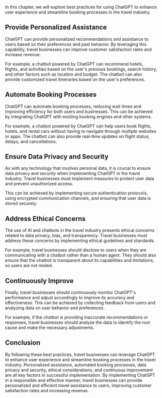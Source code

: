 
In this chapter, we will explore best practices for using ChatGPT to enhance user experience and streamline booking processes in the travel industry.

Provide Personalized Assistance
-------------------------------

ChatGPT can provide personalized recommendations and assistance to users based on their preferences and past behavior. By leveraging this capability, travel businesses can improve customer satisfaction rates and increase revenue.

For example, a chatbot powered by ChatGPT can recommend hotels, flights, and activities based on the user's previous bookings, search history, and other factors such as location and budget. The chatbot can also provide customized travel itineraries based on the user's preferences.

Automate Booking Processes
--------------------------

ChatGPT can automate booking processes, reducing wait times and improving efficiency for both users and businesses. This can be achieved by integrating ChatGPT with existing booking engines and other systems.

For example, a chatbot powered by ChatGPT can help users book flights, hotels, and rental cars without having to navigate through multiple websites or apps. The chatbot can also provide real-time updates on flight status, delays, and cancellations.

Ensure Data Privacy and Security
--------------------------------

As with any technology that involves personal data, it is crucial to ensure data privacy and security when implementing ChatGPT in the travel industry. Travel businesses must implement measures to protect user data and prevent unauthorized access.

This can be achieved by implementing secure authentication protocols, using encrypted communication channels, and ensuring that user data is stored securely.

Address Ethical Concerns
------------------------

The use of AI and chatbots in the travel industry presents ethical concerns related to data privacy, bias, and transparency. Travel businesses must address these concerns by implementing ethical guidelines and standards.

For example, travel businesses should disclose to users when they are communicating with a chatbot rather than a human agent. They should also ensure that the chatbot is transparent about its capabilities and limitations, so users are not misled.

Continuously Improve
--------------------

Finally, travel businesses should continuously monitor ChatGPT's performance and adjust accordingly to improve its accuracy and effectiveness. This can be achieved by collecting feedback from users and analyzing data on user behavior and preferences.

For example, if the chatbot is providing inaccurate recommendations or responses, travel businesses should analyze the data to identify the root cause and make the necessary adjustments.

Conclusion
----------

By following these best practices, travel businesses can leverage ChatGPT to enhance user experience and streamline booking processes in the travel industry. Personalized assistance, automated booking processes, data privacy and security, ethical considerations, and continuous improvement are all key factors in successful implementation. By implementing ChatGPT in a responsible and effective manner, travel businesses can provide personalized and efficient travel assistance to users, improving customer satisfaction rates and increasing revenue.
